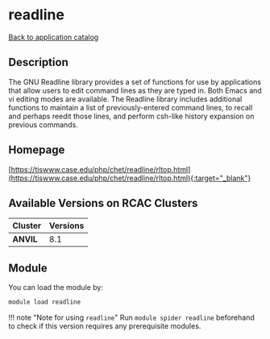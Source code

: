 # readline

[Back to application catalog](../app_catalog.md)

## Description

The GNU Readline library provides a set of functions for use by applications that allow users to edit command lines as they are typed in. Both Emacs and vi editing modes are available. The Readline library includes additional functions to maintain a list of previously-entered command lines, to recall and perhaps reedit those lines, and perform csh-like history expansion on previous commands.

## Homepage

[https://tiswww.case.edu/php/chet/readline/rltop.html](https://tiswww.case.edu/php/chet/readline/rltop.html){:target="_blank"}

## Available Versions on RCAC Clusters

|Cluster|Versions|
|---|---|
**ANVIL**|8.1

## Module

You can load the module by:

```bash
module load readline
```

!!! note "Note for using `readline`"
    Run `module spider readline` beforehand to check if this version requires any prerequisite modules.
